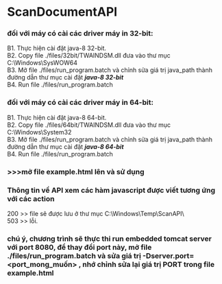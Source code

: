 # ScanDocumentAPI
### đối với máy có cài các driver máy in 32-bit:
B1. Thực hiện cài đặt java-8 32-bit.<br/>
B2. Copy file ./files/32bit/TWAINDSM.dll đưa vào thư mục C:\Windows\SysWOW64<br/>
B3. Mở file ./files/run_program.batch và chỉnh sửa giá trị java_path thành đường dẫn thư mục cài đặt <b><i>java-8 32-bit</i></b><br/>
B4. Run file ./files/run_program.batch <br/>
### đối với máy có cài các driver máy in 64-bit:<br/>
B1. Thực hiện cài đặt java-8 64-bit.<br/>
B2. Copy file ./files/64bit/TWAINDSM.dll đưa vào thư mục C:\Windows\System32<br/>
B3. Mở file ./files/run_program.batch và chỉnh sửa giá trị java_path thành đường dẫn thư mục cài đặt <b><i>java-8 64-bit</i></b><br/>
B4. Run file ./files/run_program.batch <br/>
### >>>mở file example.html lên và sử dụng
### Thông tin về API xem các hàm javascript được viết tương ứng với các action
200 >> file sẽ được lưu ở thư mục C:\Windows\Temp\ScanAPI\ <br/>
503 >> lỗi. <br/>
### chú ý, chương trình sẽ thực thi run embedded tomcat server với port 8080, để thay đổi port này, mở file ./files/run_program.batch và sửa giá trị -Dserver.port=<port_mong_muốn> , nhớ chỉnh sửa lại giá trị PORT trong file example.html
